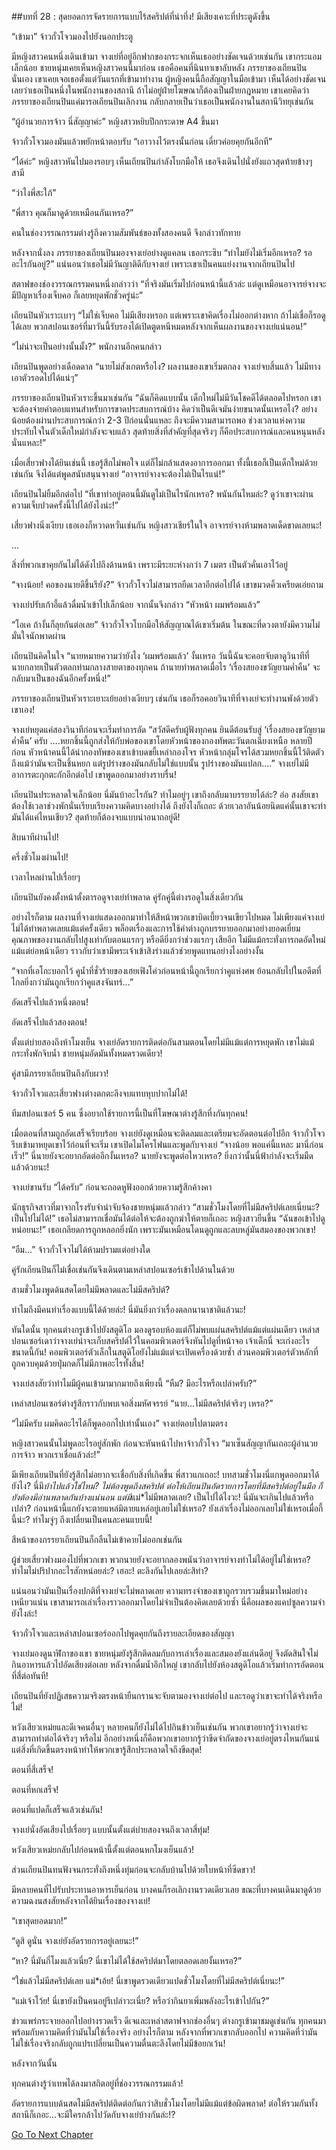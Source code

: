 ##บทที่ 28 : สุดยอดการจัดรายการแบบไร้สคริปต์ที่น่าทึ่ง!
มีเสียงเคาะที่ประตูดังขึ้น

“เข้ามา” จ้าวกั๋วโจวมองไปยังนอกประตู

มีหญิงสาวคนหนึ่งเดินเข้ามา จางเย่ที่อยู่อีกฟากของกระจกเห็นเธออย่างชัดเจนด้วยเช่นกัน เขากระแอมเล็กน้อย ชายหนุ่มเคยเห็นหญิงสาวคนนี้มาก่อน เธอคือคนที่นินทาเขาลับหลัง ภรรยาของเถียนปินนั่นเอง เขาเคยเจอเธอตั้งแต่วันแรกที่เข้ามาทำงาน ผู้หญิงคนนี้ถือสัญญาในมือเข้ามา เห็นได้อย่างชัดเจนเลยว่าเธอเป็นหนึ่งในพนักงานของสถานี ถ้าไม่อยู่ฝ่ายโฆษณาก็ต้องเป็นฝ่ายกฎหมาย เขาเคยคิดว่าภรรยาของเถียนปินแค่มารอเถียนปินเลิกงาน กลับกลายเป็นว่าเธอเป็นพนักงานในสถานีวิทยุเช่นกัน

“ผู้อำนวยการจ้าว นี่สัญญาค่ะ” หญิงสาวหยิบปึกกระดาษ A4 ขึ้นมา

จ้าวกั๋วโจวมองมันแล้วพยักหน้าตอบรับ “เอาวางไว้ตรงนั้นก่อน เดี่ยวค่อยคุยกันอีกที”

“ได้ค่ะ” หญิงสาวหันไปมองรอบๆ เห็นเถียนปินกำลังโบกมือให้ เธอจึงเดินไปนั่งยังแถวสุดท้ายข้างๆ สามี

“ว่าไงพี่สะใภ้”

“พี่สาว คุณก็มาดูด้วยเหมือนกันเหรอ?”

คนในช่องวรรณกรรมต่างรู้ถึงความสัมพันธ์ของทั้งสองคนดี จึงกล่าวทักทาย

หลังจากนั่งลง ภรรยาของเถียนปินมองจางเย่อย่างดูแคลน เธอกระซิบ “ทำไมยังไม่เริ่มอีกเหรอ? รออะไรกันอยู่?” แน่นอนว่าเธอไม่มีวันญาติดีกับจางเย่ เพราะเขาเป็นคนแย่งงานจากเถียนปินไป

สตาฟของช่องวรรณกรรมคนหนึ่งกล่าวว่า “ที่จริงมันเริ่มไปก่อนหน้านี้แล้วล่ะ แต่ดูเหมือนอาจารย์จางจะมีปัญหาเรื่องเจ็บคอ ก็เลยหยุดพักชั่วครู่น่ะ” 

เถียนปินหัวเราะเบาๆ “ไม่ใช่เจ็บคอ ไม่มีเสียงหรอก แต่เพราะเขาคิดเรื่องไม่ออกต่างหาก ถ้าไม่เชื่อก็รอดูได้เลย พวกสปอนเซอร์ที่มาวันนี้รับรองได้เปิดตูดหนีหมดหลังจากเห็นผลงานของจางเย่แน่นอน!”

“ไม่น่าจะเป็นอย่างนั้นมั้ง?” พนักงานอีกคนกล่าว

เถียนปินพูดอย่างเดือดดาล “นายไม่สังเกตหรือไง? ผลงานของเขาเริ่มตกลง จางเย่จบสิ้นแล้ว ไม่มีทางเอาตัวรอดไปได้แน่ๆ”

ภรรยาของเถียนปินหัวเราะขึ้นมาเช่นกัน “ฉันก็คิดแบบนั้น เด็กใหม่ไม่มีวันโชคดีได้ตลอดไปหรอก เขาจะต้องจ่ายค่าตอบแทนสำหรับการขาดประสบการณ์บ้าง คิดว่าเป็นดีเจมันง่ายขนาดนั้นเหรอไง? อย่างน้อยต้องผ่านประสบการณ์กว่า 2-3 ปีก่อนนั่นแหละ ถึงจะมีความสามารถพอ ช่วงเวลาแห่งความประทับใจในตัวเด็กใหม่กำลังจะจบแล้ว สุดท้ายสิ่งที่สำคัญที่สุดจริงๆ ก็คือประสบการณ์และคนหนุนหลังนั่นแหละ!”

เมื่อเสี่ยวฟางได้ยินเช่นนี้ เธอรู้สึกไม่พอใจ แต่ก็ไม่กล้าแสดงอาการออกมา ทั้งนี้เธอก็เป็นเด็กใหม่ด้วยเช่นกัน จึงได้แต่พูดสนับสนุนจางเย่ “อาจารย์จางจะต้องไม่เป็นไรแน่!”

เถียนปินไม่ยิ้มอีกต่อไป “ที่เขาทำอยู่ตอนนี้มันดูไม่เป็นไรนักเหรอ? พนันกันไหมล่ะ? ดูว่าเขาจะผ่านความเจ็บปวดครั้งนี้ไปได้ยังไงน่ะ!”

เสี่ยวฟางนิ่งเงียบ เธอเองก็หวาดหวั่นเช่นกัน หญิงสาวเชียร์ในใจ อาจารย์จางห้ามพลาดเด็ดขาดเลยนะ!

…

สิ่งที่พวกเขาคุยกันไม่ได้ดังไปถึงด้านหน้า เพราะมีระยะห่างกว่า 7 เมตร เป็นตัวคั่นเอาไว้อยู่

“จางน้อย! คอของนายดีขึ้นรึยัง?” จ้าวกั๋วโจวไม่สามารถยืดเวลาอีกต่อไปได้ เขาขมวดคิ้วเครียดเอ่ยถาม

จางเย่ปรับเก้าอี้แล้วดื่มน้ำเข้าไปเล็กน้อย จากนั้นจึงกล่าว “หัวหน้า ผมพร้อมแล้ว”

“โอเค ถ้างั้นก็ลุยกันต่อเลย” จ้าวกั๋วโจวโบกมือให้สัญญาณได้เขาเริ่มต้น ในขณะที่ดวงตายังมีความไม่มั่นใจนักพาดผ่าน

เถียนปินคิดในใจ “นายหมายความว่ายังไง ‘ผมพร้อมแล้ว’ งั้นเหรอ วันนี้ฉันจะคอยจับตาดูวินาทีที่นายกลายเป็นตัวตลกท่ามกลางสายตาของทุกคน ถ้านายทำพลาดเมื่อไร ‘เรื่องสยองขวัญยามค่ำคืน’ จะกลับมาเป็นของฉันอีกครั้งหนึ่ง!”

ภรรยาของเถียนปินหัวเราะเยาะเย้ยอย่างเงียบๆ เช่นกัน เธอก็รอคอยวินาทีที่จางเย่จะทำงานพังด้วยตัวเขาเอง!

จางเย่หยุดแค่สองวินาทีก่อนจะเริ่มทำการอัด “สวัสดีครับผู้ฟังทุกคน ยินดีต้อนรับสู่ ‘เรื่องสยองขวัญยามค่ำคืน’ ครับ ….หยกชิ้นนี้ถูกส่งให้กับพ่อของเขาโดยหัวหน้าของกองทัพตะวันตกเฉียงเหนือ หลายปีก่อน หัวหน้าคนนี้ได้นำกองทัพของเขาเข้าบดขยี้เหล่ากองโจร หัวหน้ากลุ่มโจรได้สวมหยกชิ้นนี้ไว้ติดตัว ถึงแม้ว่ามันจะเป็นชิ้นหยก แต่รูปร่างของมันกลับไม่ใช่แบบนั้น รูปร่างของมันแปลก....” จางเย่ไม่มีอาการตะกุกตะกักอีกต่อไป เขาพูดออกมาอย่างราบรื่น!

เถียนปินประหลาดใจเล็กน้อย นี่มันบ้าอะไรกัน? ทำไมอยู่ๆ เขาถึงกลับมาบรรยายได้ล่ะ? อ๋อ สงสัยเขาต้องใช้เวลาช่วงพักนั่นเรียบเรียงความคิดบางอย่างได้ ถึงยังไงก็เถอะ ด้วยเวลาอันน้อยนิดแค่นั้นเขาจะทำมันได้แค่ไหนเชียว? สุดท้ายก็ต้องจบแบบน่าอนาถอยู่ดี!

สิบนาทีผ่านไป!

ครึ่งชั่วโมงผ่านไป!

เวลาไหลผ่านไปเรื่อยๆ

เถียนปินยังคงตั้งหน้าตั้งตารอดูจางเย่ทำพลาด คู่รักคู่นี้ต่างรอดูในสิ่งเดียวกัน

อย่างไรก็ตาม ผลงานที่จางเย่แสดงออกมาทำให้สีหน้าพวกเขาบิดเบี้ยวจนเขียวไปหมด ไม่เพียงแค่จางเย่ไม่ได้ทำพลาดเลยแม้แต่ครั้งเดียว พล็อตเรื่องและการใช้คำต่างถูกบรรยายออกมาอย่างยอดเยี่ยม คุณภาพของงานกลับไปสูงเท่ากับตอนแรกๆ หรือดียิ่งกว่าช่วงแรกๆ เสียอีก ไม่มีแม้กระทั่งการกดอัดใหม่แม้แต่ย่อหน้าเดียว ราวกับว่าเขามีพระเจ้าเข้าสิงร่างแล้วช่วยพูดแทนอย่างไงอย่างงั้น

“จากที่เอโกะบอกไว้ คูน้ำที่ชั่วร้ายของเฮยเฟิงโค่วก่อนหน้านี้ถูกเรียกว่าคูแห่งศพ ย้อนกลับไปในอดีตที่ไกลยิ่งกว่ามันถูกเรียกว่าคูแสงจันทร์...”

อัดเสร็จไปแล้วหนึ่งตอน!

อัดเสร็จไปแล้วสองตอน!

ตั้งแต่บ่ายสองถึงห้าโมงเย็น จางเย่อัดรายการติดต่อกันสามตอนโดยไม่มีแม้แต่การหยุดพัก เขาไม่แม้กระทั่งพักจิบน้ำ ชายหนุ่มอัดมันทั้งหมดรวดเดียว!

คู่สามีภรรยาเถียนปินถึงกับผวา!

จ้าวกั๋วโจวและเสี่ยวฟางต่างตกตะลึงจบแทบหุบปากไม่ได้!

ทีมสปอนเซอร์ 5 คน ซึ่งอยากใช้รายการนี้เป็นที่โฆษณาต่างรู้สึกทึ่งกันทุกคน! 

เมื่อตอนที่สามถูกอัดเสร็จเรียบร้อย จางเย่ยังดูเหมือนจะติดลมและเตรียมจะอัดตอนต่อไปอีก จ้าวกั๋วโจวรีบเข้ามาหยุดเขาไว้ก่อนที่จะเริ่ม เขาเปิดไมโครโฟนและพูดกับจางเย่ “จางน้อย พอแค่นี้แหละ มานี่ก่อนเร็ว!” นี่นายยังจะอยากอัดต่ออีกงั้นเหรอ? นายยังจะพูดต่อไหวเหรอ? ยิ่งกว่านั้นนี่ฟ้ากำลังจะเริ่มมืดแล้วด้วยนะ!

จางเย่ขานรับ “ได้ครับ” ก่อนจะถอดหูฟังออกด้วยความรู้สึกค้างคา

นักธุรกิจสาวที่มาจากโรงรับจำนำจับจ้องชายหนุ่มแล้วกล่าว “สามชั่วโมงโดยที่ไม่มีสคริปต์เลยเนี่ยนะ? เป็นไปไม่ได้!” เธอไม่สามารถเชื่อมันได้ต่อให้จะต้องถูกฆ่าให้ตายก็เถอะ หญิงสาวยืนขึ้น “ฉันขอเข้าไปดูหน่อยนะ!” เธอเกลียดการถูกหลอกยิ่งนัก เพราะมันเหมือนโดนดูถูกและลบหลู่มันสมองของพวกเขา!

“อืม...” จ้าวกั๋วโจวไม่ได้ห้ามปรามแต่อย่างใด

คู่รักเถียนปินก็ไม่เชื่อเช่นกันจึงเดินตามเหล่าสปอนเซอร์เข้าไปด้านในด้วย

สามชั่วโมงพูดด้นสดโดยไม่มีพลาดและไม่มีสคริปต์?

ทำไมถึงมีคนทำเรื่องแบบนี้ได้ด้วยล่ะ! นี่มันยิ่งกว่าเรื่องตลกนานาชาติแล้วนะ!

ทันใดนั้น ทุกคนต่างกรูเข้าไปยังสตูดิโอ มองดูรอบห้องแต่ก็ไม่พบแผ่นสคริปต์แม้แต่แผ่นเดียว เหล่าสปอนเซอร์เดาว่าจางเย่น่าจะเก็บสคริปต์ไว้ในคอมพิวเตอร์จึงหันไปดูที่หน้าจอ เจ้าเด็กนี่ จะเก่งอะไรขนาดนี้กัน! คอมพิวเตอร์ตัวเล็กในสตูดิโอยังไม่แม้แต่จะเปิดเครื่องด้วยซ้ำ ส่วนคอมพิวเตอร์ตัวหลักที่ถูกควบคุมด้วยปุ่มกดก็ไม่มีภาพอะไรทั้งสิ้น!

จางเย่สงสัยว่าทำไมมีผู้คนเข้ามามากมายถึงเพียงนี้ “หืม? มีอะไรหรือเปล่าครับ?”

เหล่าสปอนเซอร์ต่างรู้สึกราวกับพบเจอสิ่งมหัศจรรย์ “นาย...ไม่มีสคริปต์จริงๆ เหรอ?”

“ไม่มีครับ ผมคิดอะไรได้ก็พูดออกไปเท่านั้นเอง” จางเย่ตอบไปตามตรง

หญิงสาวคนนั้นไม่พูดอะไรอยู่สักพัก ก่อนจะหันหน้าไปหาจ้าวกั๋วโจว “มาเซ็นสัญญากันเถอะผู้อำนวยการจ้าว พวกเราเชื่อแล้วล่ะ!”

มีเพียงเถียนปินที่ยังรู้สึกไม่อยากจะเชื่อกับสิ่งที่เกิดขึ้น พี่สาวแกเถอะ! บทสามชั่วโมงนี่แกพูดออกมาได้ยังไง? นี่มึ*บ้าไปแล้วใช่ไหม? ไม่ต้องพูดถึงสคริปต์ ต่อให้เถียนปินอัดรายการโดยที่มีสคริปต์อยู่ในมือ ก็ยังต้องมีอ่านพลาดกันบ้างแน่นอน แต่มึ*แม่*ไม่มีพลาดเลย? เป็นไปได้ไงวะ! นี่มันจะเกินไปแล้วหรือเปล่า? ก่อนหน้านี้แกยังจะตายแหล่มิตายแหล่อยู่เลยไม่ใช่เหรอ? ยังเล่าเรื่องไม่ออกเลยไม่ใช่เหรอเมื่อกี้นี้น่ะ? ทำไมจู่ๆ ถึงเปลี่ยนเป็นคนละคนแบบนี้!

สีหน้าของภรรยาเถียนปินก็กลืนไม่เข้าคายไม่ออกเช่นกัน

ผู้ช่วยเสี่ยวฟางมองไปที่พวกเขา พวกนายยังจะอยากลองพนันว่าอาจารย์จางทำไม่ได้อยู่ไม่ใช่เหรอ? ทำไมไม่ปริปากอะไรสักหน่อยล่ะ? เฮอะ! ตะลึงกันไปเลยล่ะสิท่า?

แน่นอนว่ามันเป็นเรื่องปกติที่จางเย่จะไม่พลาดเลย ความทรงจำของเขาถูกรวบรวมขึ้นมาใหม่อย่างเหนียวแน่น เขาสามารถเล่าเรื่องราวออกมาโดยไม่จำเป็นต้องคิดเลยด้วยซ้ำ นี่คือผลของแคปซูลความจำยังไงล่ะ!

จ้าวกั๋วโจวและเหล่าสปอนเซอร์ออกไปพูดคุยกันถึงรายละเอียดของสัญญา

จางเย่มองดูนาฬิกาของเขา ชายหนุ่มยังรู้สึกติดลมกับการเล่าเรื่องและสมองยังแล่นดีอยู่ จึงตัดสินใจไม่กินอาหารแล้วไปอัดเสียงต่อเลย หลังจากดื่มน้ำอึกใหญ่ เขากลับไปยังห้องสตูดิโอแล้วเริ่มทำการอัดตอนที่สี่ต่อทันที!

เถียนปินที่ยังปฏิเสธความจริงตรงหน้ายืนกรานจะจับตามองจางเย่ต่อไป และรอดูว่าเขาจะทำได้จริงหรือไม่!

หวังเสียวเหม่ยและดีเจคนอื่นๆ หลายคนก็ยังไม่ได้ไปกินข้าวเย็นเช่นกัน พวกเขาอยากรู้ว่าจางเย่จะสามารถทำต่อได้จริงๆ หรือไม่ อีกอย่างหนึ่งก็คือพวกเขาอยากรู้ว่าขีดจำกัดของจางเย่อยู่ตรงไหนกันแน่ แต่สิ่งที่เกิดขึ้นตรงหน้าทำให้พวกเขารู้สึกประหลาดใจถึงขีดสุด!

ตอนที่สี่เสร็จ!

ตอนที่หกเสร็จ!

ตอนที่แปดก็เสร็จแล้วเช่นกัน!

จางเย่นั่งอัดเสียงไปเรื่อยๆ แบบนั้นตั้งแต่บ่ายสองจนถึงเวลาสี่ทุ่ม!

หวังเสียวเหม่ยกลับไปก่อนหน้านี้ตั้งแต่ตอนหกโมงเย็นแล้ว!

ส่วนเถียนปินทนฟังจนกระทั่งถึงหนึ่งทุ่มก่อนจะกลับบ้านไปด้วยใบหน้าที่ซีดขาว!

มีหลายคนที่ไปรับประทานอาหารเย็นก่อน บางคนก็รอเลิกงานรวดเดียวเลย ขณะที่บางคนเดินมาดูด้วยความฉงนสงสัยหลังจากได้ยินเรื่องของจางเย่!

“เขาสุดยอดมาก!”

“ดูสิ ดูนั่น จางเย่ยังอัดรายการอยู่เลยนะ!”

“หา? นี่มันกี่โมงแล้วเนี่ย? นี่เขาไม่ได้ใช้สคริปต์มาโดยตลอดเลยงั้นเหรอ?”

“ใช่แล้วไม่มีสคริปต์เลย แม่*เอ้ย! นี่เขาพูดรวดเดียวแปดชั่วโมงโดยที่ไม่มีสคริปต์เนี่ยนะ!”

“แม่เจ้าโว้ย! นี่เขายังเป็นคนอยู่รึเปล่าวะเนี่ย? หรือว่ากินยาเพิ่มพลังอะไรเข้าไปกัน?”

ข่าวแพร่กระจายออกไปอย่างรวดเร็ว ดีเจและเหล่าสตาฟจากช่องอื่นๆ ต่างกรูเข้ามาชมดูเช่นกัน ทุกคนมาพร้อมกับความคิดที่ว่ามันไม่ใช่เรื่องจริง อย่างไรก็ตาม หลังจากที่พวกเขากลับออกไป ความคิดที่ว่ามันไม่ใช่เรื่องจริงกลับถูกแปรเปลี่ยนเป็นความตื่นตะลึงโดยไม่มีข้อยกเว้น!

หลังจากวันนั้น

ทุกคนต่างรู้ว่าเทพได้ลงมาสถิตอยู่ที่ช่องวรรณกรรมแล้ว!

อัดรายการแบบด้นสดไม่มีสคริปต์ติดต่อกันกว่าสิบชั่วโมงโดยไม่มีแม้แต่ข้อผิดพลาด! ต่อให้รวมกันทั้งสถานีก็เถอะ…จะมีใครกล้าไปวัดกับจางเย่บ้างกันล่ะ!?


[Go To Next Chapter]( ./30.md)